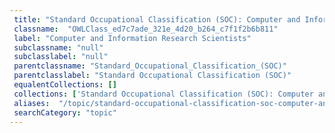 ```yaml
--- 
 title: "Standard Occupational Classification (SOC): Computer and Information Research Scientists" 
 classname:  "OWLClass_ed7c7ade_321e_4d20_b264_c7f1f2b6b811" 
 label: "Computer and Information Research Scientists" 
 subclassname: "null" 
 subclasslabel: "null" 
 parentclassname: "Standard_Occupational_Classification_(SOC)" 
 parentclasslabel: "Standard Occupational Classification (SOC)" 
 equalentCollections: [] 
 collections: ['Standard Occupational Classification (SOC): Computer and Information Research Scientists']
 aliases:  "/topic/standard-occupational-classification-soc-computer-and-information-research-scientists"  
 searchCategory: "topic" 
---
```

